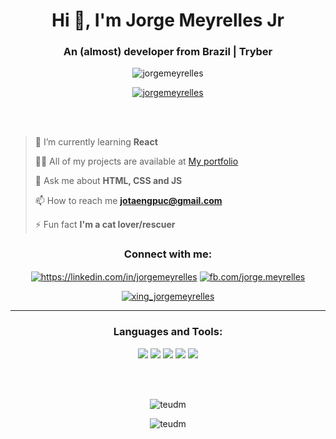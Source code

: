 <h1 align="center">Hi 👋, I'm Jorge Meyrelles Jr</h1>
<h3 align="center">An (almost) developer from Brazil | Tryber</h3>

<p align="center"> <img src="https://komarev.com/ghpvc/?username=teudm&label=Profile%20views&color=blueviolet&style=for-the-badge&label=VISITOR+NUMBER:" alt="jorgemeyrelles" /></p>

<p align="center"> <a href="https://github.com/ryo-ma/github-profile-trophy"><img src="https://github-profile-trophy.vercel.app/?username=teudm&row=2&column=2&theme=dracula&no-frame=true&rank=SSS,SS,S,AAA,AA,A,B,C" alt="jorgemeyrelles" /></a> </p>

<br><br>
>
> 🌱 I’m currently learning **React**
>
> 👨‍💻 All of my projects are available at [My portfolio](jorgemeyrelles.github.io)
>
> 💬 Ask me about **HTML, CSS and JS**
>
> 📫 How to reach me **jotaengpuc@gmail.com**
>
> ⚡ Fun fact **I'm a cat lover/rescuer**

<h3 align="center">Connect with me:</h3>
<p align="center">
<a href="https://linkedin.com/in/jorgemeyrelles" target="blank"><img align="center" src="https://icongr.am/devicon/linkedin-plain.svg?size=50&color=8a2be2" alt="https://linkedin.com/in/jorgemeyrelles" /></a>
<a href="https://fb.com/fb.com/jorge.meyrelles" target="blank"><img align="center" src="https://icongr.am/devicon/facebook-plain.svg?size=50&color=8a2be2" alt="fb.com/jorge.meyrelles" /></a>
</p>

<p align="center"> <a href="https://www.xing.com/profile/Jorge_Meyrelles/cv" target="blank"><img src="https://image.flaticon.com/icons/png/128/408/408704.png?size=50px&color=8a2be2" alt="xing_jorgemeyrelles" /></a> </p>

---------

<h3 align="center">Languages and Tools:</h3>
<p align="center"> 
  <img src="https://icongr.am/devicon/css3-plain-wordmark.svg?size=50&color=8a2be2" />
  <img src="https://icongr.am/devicon/html5-plain-wordmark.svg?size=50&color=8a2be2" />
  <img src="https://icongr.am/devicon/javascript-plain.svg?size=50&color=8a2be2" />
  <img src="https://icongr.am/devicon/react-original-wordmark.svg?size=50&color=8a2be2" />
  <img src="https://icongr.am/devicon/ubuntu-plain-wordmark.svg?size=50&color=8a2be2" />
</p>

<br><br>

<p align="center"><img align="center" src="https://github-readme-stats.vercel.app/api?username=teudm&show_icons=true&theme=dracula&locale=en" alt="teudm" /></p>

<p align="center"><img align="center" src="https://github-readme-streak-stats.herokuapp.com/?user=teudm&theme=dracula" alt="teudm" /></p>


<!---
jorgemeyrelles/jorgemeyrelles is a ✨ special ✨ repository because its `README.md` (this file) appears on your GitHub profile.
You can click the Preview link to take a look at your changes.
--->
